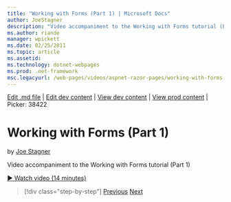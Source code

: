 ```yaml
---
title: "Working with Forms (Part 1) | Microsoft Docs"
author: JoeStagner
description: "Video accompaniment to the Working with Forms tutorial (Part 1)"
ms.author: riande
manager: wpickett
ms.date: 02/25/2011
ms.topic: article
ms.assetid: 
ms.technology: dotnet-webpages
ms.prod: .net-framework
msc.legacyurl: /web-pages/videos/aspnet-razor-pages/working-with-forms-part-1
---
```

[Edit .md file](C:\Projects\msc\dev\Msc.Www\Web.ASP\App_Data\github\web-pages\videos\aspnet-razor-pages\working-with-forms-part-1.md) | [Edit dev content](http://www.aspdev.net/umbraco#/content/content/edit/26753) | [View dev content](http://docs.aspdev.net/tutorials/web-pages/videos/aspnet-razor-pages/working-with-forms-part-1.html) | [View prod content](http://www.asp.net/web-pages/videos/aspnet-razor-pages/working-with-forms-part-1) | Picker: 38422

Working with Forms (Part 1)
====================
by [Joe Stagner](https://github.com/JoeStagner)

Video accompaniment to the Working with Forms tutorial (Part 1)

[&#9654; Watch video (14 minutes)](https://channel9.msdn.com/Blogs/ASP-NET-Site-Videos/working-with-forms-part-1)

>[!div class="step-by-step"] [Previous](creating-a-consistent-look-part-2.md) [Next](working-with-forms-part-2.md)